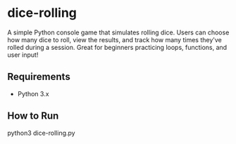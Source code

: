 # dice-rolling
A simple Python console game that simulates rolling dice.
Users can choose how many dice to roll, view the results, and track how many times they've rolled during a session. Great for beginners practicing loops, functions, and user input!

## Requirements
- Python 3.x

## How to Run
python3 dice-rolling.py